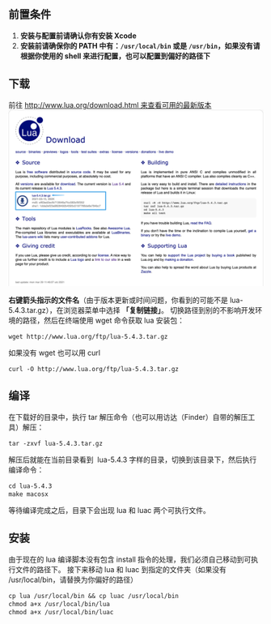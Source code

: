 ## 前置条件

1. **安装与配置前请确认你有安装 Xcode**
2. **安装前请确保你的 PATH 中有：`/usr/local/bin` 或是 `/usr/bin`，如果没有请根据你使用的 shell 来进行配置，也可以配置到偏好的路径下**

## 下载

前往 http://www.lua.org/download.html 来查看可用的最新版本
![](assets/image_20211015121714.png)

**右键箭头指示的文件名**（由于版本更新或时间问题，你看到的可能不是 lua-5.4.3.tar.gz），在浏览器菜单中选择 **「复制链接」**。
切换路径到别的不影响开发环境的路径，然后在终端使用 wget 命令获取 lua 安装包：

```shell
wget http://www.lua.org/ftp/lua-5.4.3.tar.gz
```

如果没有 wget 也可以用 curl

```shell
curl -O http://www.lua.org/ftp/lua-5.4.3.tar.gz
```

## 编译

在下载好的目录中，执行 tar 解压命令（也可以用访达（Finder）自带的解压工具）解压：

```shell
tar -zxvf lua-5.4.3.tar.gz
```

解压后就能在当前目录看到  lua-5.4.3 字样的目录，切换到该目录下，然后执行编译命令：

```shell
cd lua-5.4.3
make macosx
```

等待编译完成之后，目录下会出现 lua 和 luac 两个可执行文件。

## 安装

由于现在的 lua 编译脚本没有包含 install 指令的处理，我们必须自己移动到可执行文件的路径下。
接下来移动 lua 和 luac 到指定的文件夹（如果没有 /usr/local/bin，请替换为你偏好的路径）

```shell
cp lua /usr/local/bin && cp luac /usr/local/bin
chmod a+x /usr/local/bin/lua
chmod a+x /usr/local/bin/luac
```
